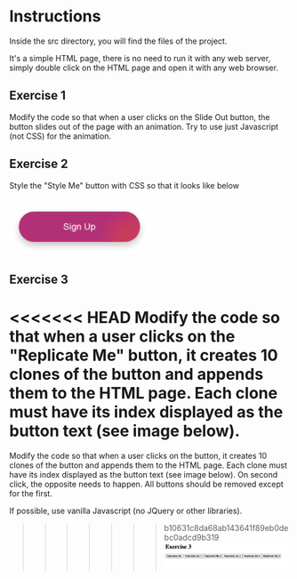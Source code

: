 # Instructions

Inside the src directory, you will find the files of the project.

It's a simple HTML page, there is no need to run it with any web server, simply double click on the HTML page and open it with any web browser.

## Exercise 1

Modify the code so that when a user clicks on the Slide Out button, the button slides out of the page with an animation.
Try to use just Javascript (not CSS) for the animation.

## Exercise 2

Style the "Style Me" button with CSS so that it looks like below

![Step 2](/assets/step-2.png)

## Exercise 3

<<<<<<< HEAD
Modify the code so that when a user clicks on the "Replicate Me" button, it creates 10 clones of the button and appends them to the HTML page.
Each clone must have its index displayed as the button text (see image below).
=======
Modify the code so that when a user clicks on the button, it creates 10 clones of the button and appends them to the HTML page.
Each clone must have its index displayed as the button text (see image below). 
On second click, the opposite needs to happen. All buttons should be removed except for the first.

If possible, use vanilla Javascript (no JQuery or other libraries).

>>>>>>> b10631c8da68ab143641f89eb0debc0adcd9b319
![Step 2](/assets/step-3.png)
